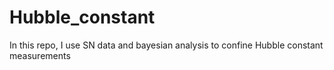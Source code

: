 # Hubble_constant
In this repo, I use SN data and bayesian analysis to confine Hubble constant measurements
